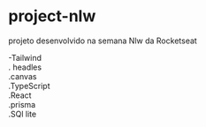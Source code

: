 # project-nlw
<div>
  projeto desenvolvido na semana Nlw da Rocketseat
<br>

-Tailwind 
<br>
. headles
<br>
.canvas
<br>
.TypeScript
<br>
.React
<br>
.prisma
<br>
.SQl lite
  </div>

